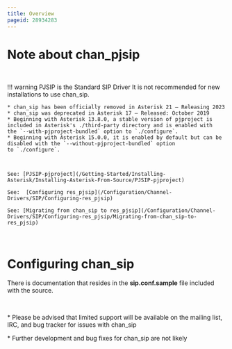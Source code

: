 ```yaml
---
title: Overview
pageid: 28934283
---
```


Note about chan_pjsip
======================

 




!!! warning PJSIP is the Standard SIP Driver
    It is not recommended for new installations to use chan_sip.

    * chan_sip has been officially removed in Asterisk 21 – Releasing 2023
    * chan_sip was deprecated in Asterisk 17 – Released: October 2019
    * Beginning with Asterisk 13.8.0, a stable version of pjproject is included in Asterisk's ./third-party directory and is enabled with the `--with-pjproject-bundled` option to `./configure`.
    * Beginning with Asterisk 15.0.0, it is enabled by default but can be disabled with the `--without-pjproject-bundled` option to `./configure`.

     

    See: [PJSIP-pjproject](/Getting-Started/Installing-Asterisk/Installing-Asterisk-From-Source/PJSIP-pjproject)

    See:  [Configuring res_pjsip](/Configuration/Channel-Drivers/SIP/Configuring-res_pjsip)

    See: [Migrating from chan_sip to res_pjsip](/Configuration/Channel-Drivers/SIP/Configuring-res_pjsip/Migrating-from-chan_sip-to-res_pjsip)

      
[//]: # (end-warning)



 

Configuring chan_sip
=====================

There is documentation that resides in the **sip.conf.sample** file included with the source.

 

\* Please be advised that limited support will be available on the mailing list, IRC, and bug tracker for issues with chan_sip

\* Further development and bug fixes for chan_sip are not likely

 

